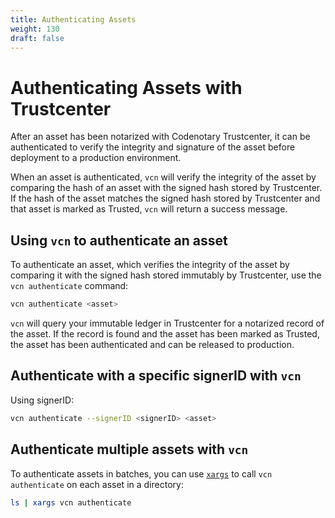 ```yaml
---
title: Authenticating Assets
weight: 130
draft: false
---
```


# Authenticating Assets with Trustcenter

After an asset has been notarized with Codenotary Trustcenter, it can be authenticated to verify the integrity and signature of the asset before deployment to a production environment.

When an asset is authenticated, `vcn` will verify the integrity of the asset by comparing the hash of an asset with the signed hash stored by Trustcenter. If the hash of the asset matches the signed hash stored by Trustcenter and that asset is marked as Trusted, `vcn` will return a success message.

## Using `vcn` to authenticate an asset

To authenticate an asset, which verifies the integrity of the asset by comparing it with the signed hash stored immutably by Trustcenter, use the `vcn authenticate` command:

```bash
vcn authenticate <asset>
```

`vcn` will query your immutable ledger in Trustcenter for a notarized record of the asset. If the record is found and the asset has been marked as Trusted, the asset has been authenticated and can be released to production.

## Authenticate with a specific signerID with `vcn`

Using signerID:

```bash
vcn authenticate --signerID <signerID> <asset>
```

## Authenticate multiple assets with `vcn`

To authenticate assets in batches, you can use [`xargs`](https://man7.org/linux/man-pages/man1/xargs.1.html) to call `vcn authenticate` on each asset in a directory:

```bash
ls | xargs vcn authenticate
```
